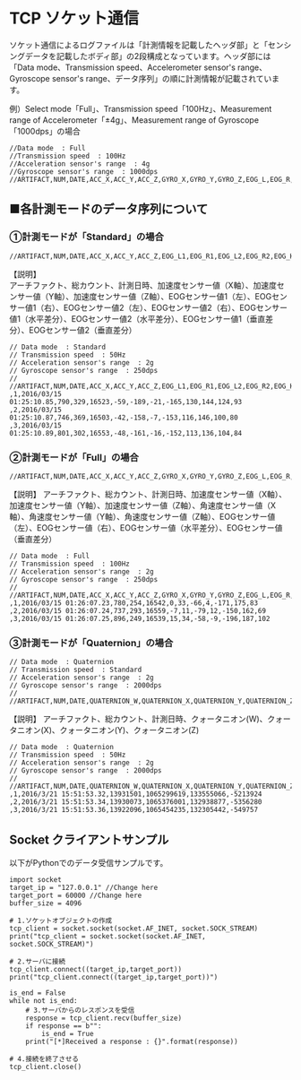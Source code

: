 # TCP ソケット通信

ソケット通信によるログファイルは「計測情報を記載したヘッダ部」と「センシングデータを記載したボディ部」の2段構成となっています。ヘッダ部には「Data mode、Transmission speed、Accelerometer sensor's range、Gyroscope sensor's range、データ序列」の順に計測情報が記載されています。

>
例）Select mode「Full」、Transmission speed「100Hz」、Measurement range of Accelerometer「±4g」、Measurement range of Gyroscope「1000dps」の場合

```
//Data mode  : Full
//Transmission speed  : 100Hz
//Acceleration sensor's range  : 4g
//Gyroscope sensor's range  : 1000dps
//ARTIFACT,NUM,DATE,ACC_X,ACC_Y,ACC_Z,GYRO_X,GYRO_Y,GYRO_Z,EOG_L,EOG_R,EOG_H,EOG_V
```



## ■各計測モードのデータ序列について


### ①計測モードが「Standard」の場合

```
//ARTIFACT,NUM,DATE,ACC_X,ACC_Y,ACC_Z,EOG_L1,EOG_R1,EOG_L2,EOG_R2,EOG_H1,EOG_H2,EOG_V1,EOG_V2
```

> 
【説明】  
アーチファクト、総カウント、計測日時、加速度センサー値（X軸）、加速度センサー値（Y軸）、加速度センサー値（Z軸）、EOGセンサー値1（左）、EOGセンサー値1（右）、EOGセンサー値2（左）、EOGセンサー値2（右）、EOGセンサー値1（水平差分）、EOGセンサー値2（水平差分）、EOGセンサー値1（垂直差分）、EOGセンサー値2（垂直差分）

```例）
// Data mode  : Standard
// Transmission speed  : 50Hz
// Acceleration sensor's range  : 2g
// Gyroscope sensor's range  : 250dps
//
//ARTIFACT,NUM,DATE,ACC_X,ACC_Y,ACC_Z,EOG_L1,EOG_R1,EOG_L2,EOG_R2,EOG_H1,EOG_H2,EOG_V1,EOG_V2
,1,2016/03/15 01:25:10.85,790,329,16523,-59,-189,-21,-165,130,144,124,93
,2,2016/03/15 01:25:10.87,746,369,16503,-42,-158,-7,-153,116,146,100,80
,3,2016/03/15 01:25:10.89,801,302,16553,-48,-161,-16,-152,113,136,104,84
```


### ②計測モードが「Full」の場合

```
//ARTIFACT,NUM,DATE,ACC_X,ACC_Y,ACC_Z,GYRO_X,GYRO_Y,GYRO_Z,EOG_L,EOG_R,EOG_H,EOG_V
```

> 
【説明】
アーチファクト、総カウント、計測日時、加速度センサー値（X軸）、加速度センサー値（Y軸）、加速度センサー値（Z軸）、角速度センサー値（X軸）、角速度センサー値（Y軸）、角速度センサー値（Z軸）、EOGセンサー値（左）、EOGセンサー値（右）、EOGセンサー値（水平差分）、EOGセンサー値（垂直差分）

```例）
// Data mode  : Full
// Transmission speed  : 100Hz
// Acceleration sensor's range  : 2g
// Gyroscope sensor's range  : 250dps
//
//ARTIFACT,NUM,DATE,ACC_X,ACC_Y,ACC_Z,GYRO_X,GYRO_Y,GYRO_Z,EOG_L,EOG_R,EOG_H,EOG_V
,1,2016/03/15 01:26:07.23,780,254,16542,0,33,-66,4,-171,175,83
,2,2016/03/15 01:26:07.24,737,293,16559,-7,11,-79,12,-150,162,69
,3,2016/03/15 01:26:07.25,896,249,16539,15,34,-58,-9,-196,187,102
```


### ③計測モードが「Quaternion」の場合

```
// Data mode  : Quaternion
// Transmission speed  : Standard
// Acceleration sensor's range  : 2g
// Gyroscope sensor's range  : 2000dps
//
//ARTIFACT,NUM,DATE,QUATERNION_W,QUATERNION_X,QUATERNION_Y,QUATERNION_Z
```

> 
【説明】
アーチファクト、総カウント、計測日時、クォータニオン(W)、クォータニオン(X)、クォータニオン(Y)、クォータニオン(Z)

```例）
// Data mode  : Quaternion
// Transmission speed  : 50Hz
// Acceleration sensor's range  : 2g
// Gyroscope sensor's range  : 2000dps
//
//ARTIFACT,NUM,DATE,QUATERNION_W,QUATERNION_X,QUATERNION_Y,QUATERNION_Z
,1,2016/3/21 15:51:53.32,13931501,1065299619,133555066,-5213924
,2,2016/3/21 15:51:53.34,13930073,1065376001,132938877,-5356280
,3,2016/3/21 15:51:53.36,13922096,1065454235,132305442,-549757
```

## Socket クライアントサンプル

以下がPythonでのデータ受信サンプルです。

```
import socket
target_ip = "127.0.0.1" //Change here
target_port = 60000 //Change here
buffer_size = 4096

# 1.ソケットオブジェクトの作成
tcp_client = socket.socket(socket.AF_INET, socket.SOCK_STREAM)
print("tcp_client = socket.socket(socket.AF_INET, socket.SOCK_STREAM)")

# 2.サーバに接続
tcp_client.connect((target_ip,target_port))
print("tcp_client.connect((target_ip,target_port))")

is_end = False
while not is_end:
    # 3.サーバからのレスポンスを受信
    response = tcp_client.recv(buffer_size)
    if response == b"":
        is_end = True
    print("[*]Received a response : {}".format(response))

# 4.接続を終了させる
tcp_client.close()
```
